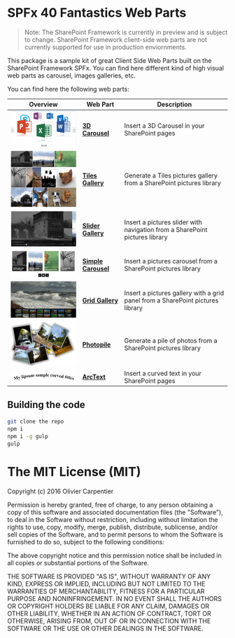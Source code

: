 # SPFx 40 Fantastics Web Parts

> Note: The SharePoint Framework is currently in preview and is subject to change. SharePoint Framework client-side web parts are not currently supported for use in production enviornments.

This package is a sample kit of great Client Side Web Parts built on the SharePoint Framework SPFx.
You can find here different kind of high visual web parts as carousel, images galleries, etc.

You can find here the following web parts:

Overview |  Web Part |  Description
------------ | ----------- | -----------
![3d carousel](./assets/overview3dcarousel.png) | [**3D Carousel**](https://github.com/OlivierCC/spfx-40-fantastics/wiki/3D-Carousel) | Insert a 3D Carousel in your SharePoint pages
![Tiles Gallery](./assets/overviewtilesgallery.png) | [**Tiles Gallery**](https://github.com/OlivierCC/spfx-40-fantastics/wiki/Tiles-Gallery) |  Generate a Tiles pictures gallery from a SharePoint pictures library
![Slider Gallery ](./assets/overviewslidergallery.png) | [**Slider Gallery**](https://github.com/OlivierCC/spfx-40-fantastics/wiki/Slider-Gallery) | Insert a pictures slider with navigation from a SharePoint pictures library
![Simple Carousel](./assets/overviewsimplecarousel.png) | [**Simple Carousel**](https://github.com/OlivierCC/spfx-40-fantastics/wiki/Simple-Carousel) | Insert a pictures carousel from a SharePoint pictures library
![Grid Gallery](./assets/overviewgridgallery.png) | [**Grid Gallery**](https://github.com/OlivierCC/spfx-40-fantastics/wiki/Grid-Gallery) | Insert a pictures gallery with a grid panel from a SharePoint pictures library
![Photopile](./assets/overviewsliderphotopile.png) | [**Photopile**](https://github.com/OlivierCC/spfx-40-fantastics/wiki/Photopile) | Generate a pile of photos from a SharePoint pictures library
![ArcText](./assets/overviewarctext.png) | [**ArcText**](https://github.com/OlivierCC/spfx-40-fantastics/wiki/ArcText) | Insert a curved text in your SharePoint pages

## Building the code

```bash
git clone the repo
npm i
npm i -g gulp
gulp
```

# The MIT License (MIT)

Copyright (c) 2016 Olivier Carpentier

Permission is hereby granted, free of charge, to any person obtaining a copy of this software and associated documentation files (the "Software"), to deal in the Software without restriction, including without limitation the rights to use, copy, modify, merge, publish, distribute, sublicense, and/or sell copies of the Software, and to permit persons to whom the Software is furnished to do so, subject to the following conditions:

The above copyright notice and this permission notice shall be included in all copies or substantial portions of the Software.

THE SOFTWARE IS PROVIDED "AS IS", WITHOUT WARRANTY OF ANY KIND, EXPRESS OR IMPLIED, INCLUDING BUT NOT LIMITED TO THE WARRANTIES OF MERCHANTABILITY, FITNESS FOR A PARTICULAR PURPOSE AND NONINFRINGEMENT. IN NO EVENT SHALL THE AUTHORS OR COPYRIGHT HOLDERS BE LIABLE FOR ANY CLAIM, DAMAGES OR OTHER LIABILITY, WHETHER IN AN ACTION OF CONTRACT, TORT OR OTHERWISE, ARISING FROM, OUT OF OR IN CONNECTION WITH THE SOFTWARE OR THE USE OR OTHER DEALINGS IN THE SOFTWARE.
